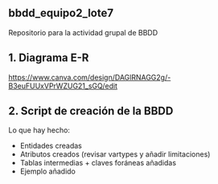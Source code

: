 ## bbdd_equipo2_lote7
Repositorio para la actividad grupal de BBDD

## 1. Diagrama E-R
https://www.canva.com/design/DAGlRNAGG2g/-B3euFUUxVPrWZUG21_sGQ/edit 

## 2. Script de creación de la BBDD
Lo que hay hecho:

- Entidades creadas
- Atributos creados (revisar vartypes y añadir limitaciones)
- Tablas intermedias + claves foráneas añadidas
- Ejemplo añadido
